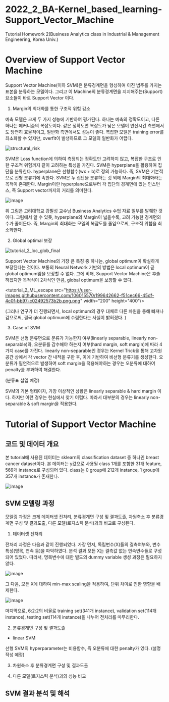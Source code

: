 # 2022_2_BA-Kernel_based_learning-Support_Vector_Machine
Tutorial Homework 2(Business Analytics class in Industrial &amp; Management Engineering, Korea Univ.)


# Overview of Support Vector Machine
Support Vector Machine(이하 SVM)은 분류경계면을 형성하여 이진 범주를 가지는 표본을 분류하는 모델이다. 그리고 이 Machine의 분류경계면을 지지해주는(Support) 요소들이 바로 Support Vector 이다.

1. Margin의 최대화를 통한 구조적 위험 감소

예측 모델은 크게 두 가지 성능에 기반하여 평가된다. 하나는 예측의 정확도이고, 다른 하나는 메커니즘의 복잡도이다. 같은 정확도면 복잡도가 낮은 모델이 연산시간 측면에서도 당연히 효율적이고, 일반화 측면에서도 성능이 좋다. 복잡한 모델은 training error를 최소화할 수 있지만, overfit이 발생하므로 그 모델의 일반화가 어렵다. 

![structural_risk](https://user-images.githubusercontent.com/106015570/198205512-0146f627-3790-4e66-8fa5-1a1ead44554e.png)

SVM은 Loss function에 의하여 측정되는 정확도만 고려하지 않고, 복잡한 구조로 인한 구조적 위험까지 같이 고려하는 특성을 가진다. SVM은 hyperplane을 활용하여 집단을 분류한다. hyperplane은 선형함수(wx + b)로 정의 가능하다. 즉, SVM은 기본적으로 선형 분류기에 속한다. SVM은 두 집단을 분류하는 것 외에 Margin의 최대화라는 목적이 존재한다. Margin이란 hyperplane으로부터 각 집단의 경계면에 있는 인스턴스, 즉 Support vector까지의 거리를 의미한다. 

![image](https://user-images.githubusercontent.com/106015570/199633310-d358d30f-78f5-4921-ab48-1eee2fe3aa77.png)

위 그림은 고려대학교 강필성 교수님 Business Analytics 수업 자료 일부를 발췌한 것이다. 그림에서 알 수 있듯, hyperplane의 Margin이 넓을수록, 고려 가능한 경계면의 수가 줄어든다. 즉, Margin의 최대화는 모델의 복잡도를 줄임으로써, 구조적 위험을 최소화한다. 

2. Global optimal 보장

![tutorial_2_loc_glob_final](https://user-images.githubusercontent.com/106015570/198035012-b53e1d10-0864-4975-a2f6-327b003c2be6.png)

Support Vector Machine의 가장 큰 특징 중 하나는, global optimum이 확실하게 보장된다는 것이다. 보통의 Neural Network 기반의 방법은 local optimum이 곧 global optimum임을 보장할 수 없다. 그에 비해, Support Vector Machine은 후술하겠지만 목적식이 2차식인 만큼, global optimum을 보장할 수 있다.

<tutorial_2_ML_escape src="https://user-images.githubusercontent.com/106015570/199642662-f51cec66-45df-4c0f-bb97-c02492573b2b.png.png" width="200" height="400"/>

(그러나 연구가 더 진행되면서, local optimum의 경우 대체로 다른 차원을 통해 빠져나감으로써, 결국 global optimum에 수렴한다는 사실이 밝혀졌다. )

3. Case of SVM

SVM은 선형 분류면으로 분류가 가능한지 여부(linearly separable, linearly non-separable)와, 오분류를 감수해야 하는지 여부(hard margin, soft margin)에 따라 4가지 case를 가진다. linearly non-separable인 경우는 Kernel Trick을 통해 고차원 공간 상에서 각 vector 간 내적을 구한 후, 이에 기반하여 비선형 분류기를 생성한다. 오분류가 필연적으로 발생하여 soft margin을 적용해야하는 경우는 오분류에 대하여 penalty를 부과하여 해결한다.

(분류표 삽입 예정)

SVM의 기본 형태이자, 가장 이상적인 상황은 linearly separable & hard margin 이다. 하지만 이런 경우는 현실에서 찾기 어렵다. 따라서 대부분의 경우는 linearly non-separable & soft margin을 적용한다.



# Tutorial of Support Vector Machine

## 코드 및 데이터 개요
본 tutorial에 사용된 데이터는 sklearn의 classification dataset 중 하나인 breast cancer dataset이다. 본 데이터는 y값으로 사용될 class 1개를 포함한 31개 feature, 569개 instance로 구성되어 있다. class는 0 group에 212개 instance, 1 group에 357개 instance가 존재한다.

![image](https://user-images.githubusercontent.com/106015570/199642855-b99652d5-9f40-42aa-89d1-a19a25b8e7a6.png)


## SVM 모델링 과정
모델링 과정은 크게 데이터셋 전처리, 분류경계면 구성 및 결과도출, 차원축소 후 분류경계면 구성 및 결과도출, 다른 모델(로지스틱 분석)과의 비교로 구성된다.

1. 데이터셋 전처리

전처리 과정은 다음과 같이 진행되었다. 가장 먼저, 독립변수(X)들의 결측여부와, 변수특성(명목, 연속 등)을 파악하였다. 분석 결과 모든 X는 결측값 없는 연속변수들로 구성되어 있었다. 따라서, 명목변수에 대한 별도의 dummy variable 생성 과정은 필요하지 않다.

![image](https://user-images.githubusercontent.com/106015570/199642915-ed0a385f-b01c-4054-8616-dd88b5fbe73d.png)

그 다음, 모든 X에 대하여 min-max scaling을 적용하여, 단위 차이로 인한 영향을 배제한다.

![image](https://user-images.githubusercontent.com/106015570/199642991-7e0d51cb-0c9e-411e-8c54-61922d4739f3.png)

마지막으로, 6:2:2의 비율로 training set(341개 instance), validation set(114개 instance), testing set(114개 instance)을 나누어 전처리를 마무리한다.


2. 분류경계면 구성 및 결과도출

 - linear SVM
 
선형 SVM의 hyperparameter는 비용함수, 즉 오분류에 대한 penalty가 있다. (설명 작성 예정)

3. 차원축소 후 분류경계면 구성 및 결과도출

4. 다른 모델(로지스틱 분석)과의 성능 비교


## SVM 결과 분석 및 해석
